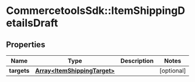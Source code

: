 # CommercetoolsSdk::ItemShippingDetailsDraft

## Properties
Name | Type | Description | Notes
------------ | ------------- | ------------- | -------------
**targets** | [**Array&lt;ItemShippingTarget&gt;**](ItemShippingTarget.md) |  | [optional] 

